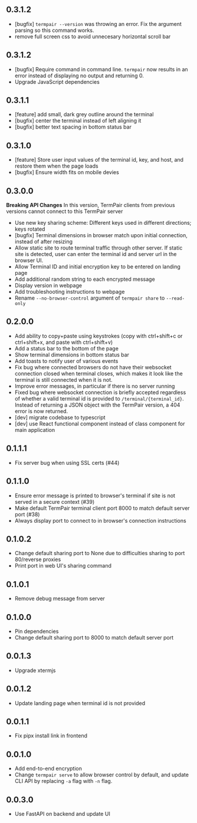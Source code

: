 ## 0.3.1.2
* [bugfix] `termpair --version` was throwing an error. Fix the argument parsing so this command works.
* remove full screen css to avoid unnecesary horizontal scroll bar

## 0.3.1.2
* [bugfix] Require command in command line. `termpair` now results in an error instead of displaying no output and returning 0.
* Upgrade JavaScript dependencies

## 0.3.1.1
* [feature] add small, dark grey outline around the terminal
* [bugfix] center the terminal instead of left aligning it
* [bugfix] better text spacing in bottom status bar

## 0.3.1.0
* [feature] Store user input values of the terminal id, key, and host, and restore them when the page loads
* [bugfix] Ensure width fits on mobile devies

## 0.3.0.0
**Breaking API Changes**
In this version, TermPair clients from previous versions cannot connect to this TermPair server

* Use new key sharing scheme: Different keys used in different directions; keys rotated
* [bugfix] Terminal dimensions in browser match upon initial connection, instead of after resizing
* Allow static site to route terminal traffic through other server. If static site is detected, user can enter the terminal id and server url in the browser UI.
* Allow Terminal ID and initial encryption key to be entered on landing page
* Add additional random string to each encrypted message
* Display version in webpage
* Add troubleshooting instructions to webpage
* Rename `--no-browser-control` argument of `termpair share` to `--read-only`

## 0.2.0.0
* Add ability to copy+paste using keystrokes (copy with ctrl+shift+c or ctrl+shift+x, and paste with ctrl+shift+v)
* Add a status bar to the bottom of the page
* Show terminal dimensions in bottom status bar
* Add toasts to notify user of various events
* Fix bug where connected browsers do not have their websocket connection closed when terminal closes, which makes it look like the terminal is still connected when it is not.
* Improve error messages, in particular if there is no server running
* Fixed bug where websocket connection is briefly accepted regardless of whether a valid terminal id is provided to `/terminal/{terminal_id}`. Instead of returning a JSON object with the TermPair version, a 404 error is now returned.
* [dev] migrate codebase to typescript
* [dev] use React functional component instead of class component for main application

## 0.1.1.1
* Fix server bug when using SSL certs (#44)

## 0.1.1.0
* Ensure error message is printed to browser's terminal if site is not served in a secure context (#39)
* Make default TermPair terminal client port 8000 to match default server port (#38)
* Always display port to connect to in browser's connection instructions

## 0.1.0.2
* Change default sharing port to None due to difficulties sharing to port 80/reverse proxies
* Print port in web UI's sharing command

## 0.1.0.1
* Remove debug message from server

## 0.1.0.0

* Pin dependencies
* Change default sharing port to 8000 to match default server port

## 0.0.1.3

* Upgrade xtermjs

## 0.0.1.2

* Update landing page when terminal id is not provided

## 0.0.1.1

* Fix pipx install link in frontend

## 0.0.1.0

* Add end-to-end encryption
* Change `termpair serve` to allow browser control by default, and update CLI API by replacing `-a` flag with `-n` flag.

## 0.0.3.0

* Use FastAPI on backend and update UI
